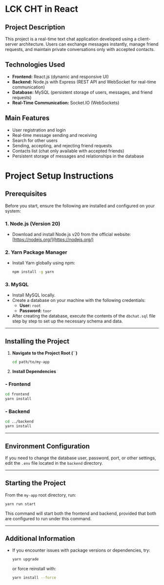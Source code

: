 # LCK CHT in React

## Project Description

This project is a real-time text chat application developed using a client-server architecture. Users can exchange messages instantly, manage friend requests, and maintain private conversations only with accepted contacts.

## Technologies Used

- **Frontend:** React.js (dynamic and responsive UI)
- **Backend:** Node.js with Express (REST API and WebSocket for real-time communication)
- **Database:** MySQL (persistent storage of users, messages, and friend requests)
- **Real-Time Communication:** Socket.IO (WebSockets)

## Main Features

- User registration and login
- Real-time message sending and receiving
- Search for other users
- Sending, accepting, and rejecting friend requests
- Contacts list (chat only available with accepted friends)
- Persistent storage of messages and relationships in the database

# Project Setup Instructions

## Prerequisites

Before you start, ensure the following are installed and configured on your system:

### 1. **Node.js (Version 20)**

- Download and install Node.js v20 from the official website: [https://nodejs.org/](https://nodejs.org/)

### 2. **Yarn Package Manager**

- Install Yarn globally using npm:
  ```bash
  npm install -g yarn
  ```

### 3. **MySQL**

- Install MySQL locally.
- Create a database on your machine with the following credentials:
  - **User:** `root`
  - **Password:** `toor`
- After creating the database, execute the contents of the `dbchat.sql` file step by step to set up the necessary schema and data.

---

## Installing the Project

1. **Navigate to the Project Root (**``**)**

   ```bash
   cd path/to/my-app
   ```

2. **Install Dependencies**

### - **Frontend**

```bash
cd frontend
yarn install
```

### - **Backend**

```bash
cd ../backend
yarn install
```

---

## Environment Configuration

If you need to change the database user, password, port, or other settings, edit the `.env` file located in the `backend` directory.

---

## Starting the Project

From the `my-app` root directory, run:

```bash
yarn run start
```

This command will start both the frontend and backend, provided that both are configured to run under this command.

---

## Additional Information

- If you encounter issues with package versions or dependencies, try:
  ```bash
  yarn upgrade
  ```
  or force reinstall with:
  ```bash
  yarn install --force
  ```
